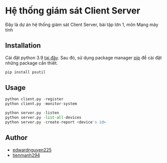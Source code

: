 # Hệ thống giám sát Client Server

Đây là dự án hệ thống giám sát Client Server, bài tập lớn 1, môn Mạng máy tính

## Installation

Cài đặt python 3.9 [tại đây](https://www.python.org/downloads/). Sau đó, sử dụng package manager [pip](https://pip.pypa.io/en/stable/) để cài đặt những package cần thiết.

```bash
pip install psutil
```

## Usage

```python
python client.py -register
python client.py -monitor-system

python server.py -listen
python server.py -list-all-devices
python server.py -create-report <device's id>
```

## Author

- [edwardnguyen225](https://github.com/edwardnguyen2255)
- [tienmanh294](https://github.com/tienmanh294)
